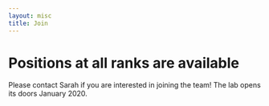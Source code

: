```yaml
---
layout: misc
title: Join
---
```


# Positions at all ranks are available   


Please contact Sarah if you are interested in joining the team! The lab opens its doors January 2020.
